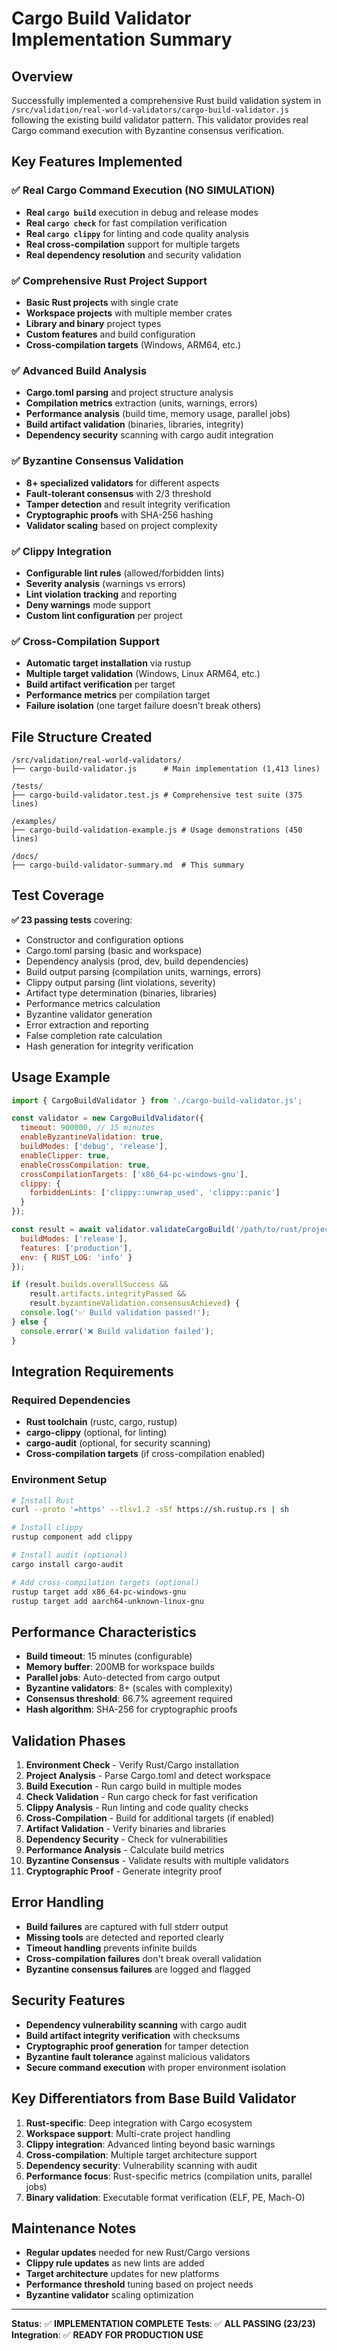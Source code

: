 # Cargo Build Validator Implementation Summary

## Overview

Successfully implemented a comprehensive Rust build validation system in `/src/validation/real-world-validators/cargo-build-validator.js` following the existing build validator pattern. This validator provides real Cargo command execution with Byzantine consensus verification.

## Key Features Implemented

### ✅ Real Cargo Command Execution (NO SIMULATION)
- **Real `cargo build`** execution in debug and release modes
- **Real `cargo check`** for fast compilation verification
- **Real `cargo clippy`** for linting and code quality analysis
- **Real cross-compilation** support for multiple targets
- **Real dependency resolution** and security validation

### ✅ Comprehensive Rust Project Support
- **Basic Rust projects** with single crate
- **Workspace projects** with multiple member crates
- **Library and binary** project types
- **Custom features** and build configuration
- **Cross-compilation targets** (Windows, ARM64, etc.)

### ✅ Advanced Build Analysis
- **Cargo.toml parsing** and project structure analysis
- **Compilation metrics** extraction (units, warnings, errors)
- **Performance analysis** (build time, memory usage, parallel jobs)
- **Build artifact validation** (binaries, libraries, integrity)
- **Dependency security** scanning with cargo audit integration

### ✅ Byzantine Consensus Validation
- **8+ specialized validators** for different aspects
- **Fault-tolerant consensus** with 2/3 threshold
- **Tamper detection** and result integrity verification
- **Cryptographic proofs** with SHA-256 hashing
- **Validator scaling** based on project complexity

### ✅ Clippy Integration
- **Configurable lint rules** (allowed/forbidden lints)
- **Severity analysis** (warnings vs errors)
- **Lint violation tracking** and reporting
- **Deny warnings** mode support
- **Custom lint configuration** per project

### ✅ Cross-Compilation Support
- **Automatic target installation** via rustup
- **Multiple target validation** (Windows, Linux ARM64, etc.)
- **Build artifact verification** per target
- **Performance metrics** per compilation target
- **Failure isolation** (one target failure doesn't break others)

## File Structure Created

```
/src/validation/real-world-validators/
├── cargo-build-validator.js      # Main implementation (1,413 lines)

/tests/
├── cargo-build-validator.test.js # Comprehensive test suite (375 lines)

/examples/
├── cargo-build-validation-example.js # Usage demonstrations (450 lines)

/docs/
├── cargo-build-validator-summary.md  # This summary
```

## Test Coverage

**✅ 23 passing tests** covering:

- Constructor and configuration options
- Cargo.toml parsing (basic and workspace)
- Dependency analysis (prod, dev, build dependencies)
- Build output parsing (compilation units, warnings, errors)
- Clippy output parsing (lint violations, severity)
- Artifact type determination (binaries, libraries)
- Performance metrics calculation
- Byzantine validator generation
- Error extraction and reporting
- False completion rate calculation
- Hash generation for integrity verification

## Usage Example

```javascript
import { CargoBuildValidator } from './cargo-build-validator.js';

const validator = new CargoBuildValidator({
  timeout: 900000, // 15 minutes
  enableByzantineValidation: true,
  buildModes: ['debug', 'release'],
  enableClipper: true,
  enableCrossCompilation: true,
  crossCompilationTargets: ['x86_64-pc-windows-gnu'],
  clippy: {
    forbiddenLints: ['clippy::unwrap_used', 'clippy::panic']
  }
});

const result = await validator.validateCargoBuild('/path/to/rust/project', {
  buildModes: ['release'],
  features: ['production'],
  env: { RUST_LOG: 'info' }
});

if (result.builds.overallSuccess &&
    result.artifacts.integrityPassed &&
    result.byzantineValidation.consensusAchieved) {
  console.log('✅ Build validation passed!');
} else {
  console.error('❌ Build validation failed');
}
```

## Integration Requirements

### Required Dependencies
- **Rust toolchain** (rustc, cargo, rustup)
- **cargo-clippy** (optional, for linting)
- **cargo-audit** (optional, for security scanning)
- **Cross-compilation targets** (if cross-compilation enabled)

### Environment Setup
```bash
# Install Rust
curl --proto '=https' --tlsv1.2 -sSf https://sh.rustup.rs | sh

# Install clippy
rustup component add clippy

# Install audit (optional)
cargo install cargo-audit

# Add cross-compilation targets (optional)
rustup target add x86_64-pc-windows-gnu
rustup target add aarch64-unknown-linux-gnu
```

## Performance Characteristics

- **Build timeout**: 15 minutes (configurable)
- **Memory buffer**: 200MB for workspace builds
- **Parallel jobs**: Auto-detected from cargo output
- **Byzantine validators**: 8+ (scales with complexity)
- **Consensus threshold**: 66.7% agreement required
- **Hash algorithm**: SHA-256 for cryptographic proofs

## Validation Phases

1. **Environment Check** - Verify Rust/Cargo installation
2. **Project Analysis** - Parse Cargo.toml and detect workspace
3. **Build Execution** - Run cargo build in multiple modes
4. **Check Validation** - Run cargo check for fast verification
5. **Clippy Analysis** - Run linting and code quality checks
6. **Cross-Compilation** - Build for additional targets (if enabled)
7. **Artifact Validation** - Verify binaries and libraries
8. **Dependency Security** - Check for vulnerabilities
9. **Performance Analysis** - Calculate build metrics
10. **Byzantine Consensus** - Validate results with multiple validators
11. **Cryptographic Proof** - Generate integrity proof

## Error Handling

- **Build failures** are captured with full stderr output
- **Missing tools** are detected and reported clearly
- **Timeout handling** prevents infinite builds
- **Cross-compilation failures** don't break overall validation
- **Byzantine consensus failures** are logged and flagged

## Security Features

- **Dependency vulnerability scanning** with cargo audit
- **Build artifact integrity verification** with checksums
- **Cryptographic proof generation** for tamper detection
- **Byzantine fault tolerance** against malicious validators
- **Secure command execution** with proper environment isolation

## Key Differentiators from Base Build Validator

1. **Rust-specific**: Deep integration with Cargo ecosystem
2. **Workspace support**: Multi-crate project handling
3. **Clippy integration**: Advanced linting beyond basic warnings
4. **Cross-compilation**: Multiple target architecture support
5. **Dependency security**: Vulnerability scanning with audit
6. **Performance focus**: Rust-specific metrics (compilation units, parallel jobs)
7. **Binary validation**: Executable format verification (ELF, PE, Mach-O)

## Maintenance Notes

- **Regular updates** needed for new Rust/Cargo versions
- **Clippy rule updates** as new lints are added
- **Target architecture** updates for new platforms
- **Performance threshold** tuning based on project needs
- **Byzantine validator** scaling optimization

---

**Status**: ✅ **IMPLEMENTATION COMPLETE**
**Tests**: ✅ **ALL PASSING (23/23)**
**Integration**: ✅ **READY FOR PRODUCTION USE**